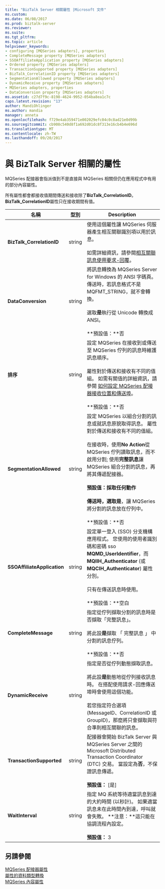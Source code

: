 ```yaml
---
title: "BizTalk Server 相關屬性 |Microsoft 文件"
ms.custom: 
ms.date: 06/08/2017
ms.prod: biztalk-server
ms.reviewer: 
ms.suite: 
ms.tgt_pltfrm: 
ms.topic: article
helpviewer_keywords:
- configuring [MQSeries adapters], properties
- CompleteMessage property [MQSeries adapters]
- SSOAffiliateApplication property [MQSeries adapters]
- Ordered property [MQSeries adapters]
- TransactionSupported property [MQSeries adapters]
- BizTalk_CorrelationID property [MQSeries adapters]
- SegmentationAllowed property [MQSeries adapters]
- DynamicReceive property [MQSeries adapters]
- MQSeries adapters, properties
- DataConversion property [MQSeries adapters]
ms.assetid: c27d7f9c-8198-4624-9952-054ba8ea1c7c
caps.latest.revision: "13"
author: MandiOhlinger
ms.author: mandia
manager: anneta
ms.openlocfilehash: f729e4ab359471e002029efc04c0c8ad21e0d99b
ms.sourcegitcommit: cb908c540d8f1a692d01dc8f313e16cb4b4e696d
ms.translationtype: MT
ms.contentlocale: zh-TW
ms.lasthandoff: 09/20/2017
---
```

# <a name="properties-related-to-biztalk-server"></a>與 BizTalk Server 相關的屬性
MQSeries 配接器會指派值到不是直接與 MQSeries 相關但仍在應用程式中有用的部分內容屬性。  
  
 所有屬性都會都接收值期間傳送和接收除了**BizTalk_CorrelationID**。 **BizTalk_CorrelationID**屬性只在接收期間有值。  
  
|名稱|型別|Description|  
|----------|----------|-----------------|  
|**BizTalk_CorrelationID**|string|使用這個屬性讓 MQSeries 伺服器產生相互關聯識別項以用於訊息。<br /><br /> 如需詳細資訊，請參閱[相互關聯訊息使用要求-回覆](../core/correlating-messages-using-request-reply.md)。|  
|**DataConversion**|string|將訊息轉換為 MQSeries Server for Windows 的 ANSI 字碼頁。 傳送時，若訊息格式不是 MQFMT_STRING，就不會轉換。<br /><br /> 選取**是**執行從 Unicode 轉換成 ANSI。<br /><br /> **預設值：**否|  
|**排序**|string|設定 MQSeries 在接收到或傳送至 MQSeries 佇列的訊息時維護訊息順序。<br /><br /> 屬性對於傳送和接收有不同的值組。 如需有關值的詳細資訊，請參閱 [如何設定 MQSeries 配接器接收位置和傳送埠](../core/how-to-configure-mqseries-adapter-receive-locations-and-send-ports.md)。<br /><br /> **預設值：**否|  
|**SegmentationAllowed**|string|設定 MQSeries 以組合分割的訊息或就訊息原貌取得訊息。 屬性對於傳送和接收有不同的值組。<br /><br /> 在接收時，使用**No Action**從 MQSeries 佇列讀取訊息，而不啟用分割; 使用**完整訊息**讓 MQSeries 組合分割的訊息，再將其傳遞配接器。<br /><br /> **預設值：**採取任何動作<br /><br /> 傳送時，選取**是**，讓 MQSeries 將分割的訊息放在佇列中。<br /><br /> **預設值：**否|  
|**SSOAffiliateApplication**|string|設定單一登入 (SSO) 分支機構應用程式。 您使用的使用者識別碼和密碼 sso **MQMD_UserIdentifier**，而**MQIIH_Authenticator** (或**MQCIH_Authenticator**) 屬性分別。<br /><br /> 只有在傳送訊息時使用。<br /><br /> **預設值：**空白|  
|**CompleteMessage**|string|指定從佇列擷取分割的訊息時是否擷取「完整訊息」。<br /><br /> 將此設**是**擷取 「 完整訊息 」 中分割的訊息佇列。<br /><br /> **預設值：**否|  
|**DynamicReceive**|string|指定是否從佇列動態擷取訊息。<br /><br /> 將此設**是**動態地從佇列接收訊息時。 在搭配使用請求-回應傳送埠時會使用這個功能。<br /><br /> 若您指定符合選項 (MessageID、CorrelationID 或 GroupID)，那麼將只會擷取與符合準則相互關聯的訊息。|  
|**TransactionSupported**|string|配接器會開始 BizTalk Server 與 MQSeries Server 之間的 Microsoft Distributed Transaction Coordinator (DTC) 交易。 當設定為**否**，不保證訊息傳遞。<br /><br /> **預設值：** [是]|  
|**WaitInterval**|string|指定 MQ 系統等待適當訊息到達的大約時間 (以秒計)。 如果適當訊息未在此時間內到達，呼叫就會失敗。 **注意：**這只能在協調流程內設定。 <br /><br /> **預設值：** 3|  
  
## <a name="see-also"></a>另請參閱  
 [MQSeries 配接器屬性](../core/mqseries-adapter-properties.md)   
 [屬性的資料類型轉換](../core/data-type-conversion-of-properties.md)   
 [MQSeries 內容屬性](../core/mqseries-context-properties.md)